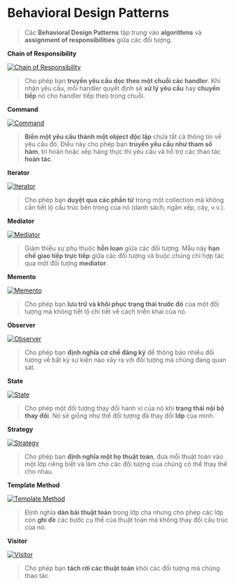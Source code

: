 # **Behavioral Design Patterns**

> Các **Behavioral Design Patterns** tập trung vào **algorithms** và **assignment of responsibilities** giữa các đối tượng.

**Chain of Responsibility**

[![Chain of Responsibility](https://refactoring.guru/images/patterns/cards/chain-of-responsibility-mini.png)](https://refactoring.guru/design-patterns/chain-of-responsibility) 

> Cho phép bạn **truyền yêu cầu dọc theo một chuỗi các handler**. Khi nhận yêu cầu, mỗi handler quyết định sẽ **xử lý yêu cầu** hay **chuyển tiếp** nó cho handler tiếp theo trong chuỗi.

**Command**

[![Command](https://refactoring.guru/images/patterns/cards/command-mini.png)](https://refactoring.guru/design-patterns/command) 

> **Biến một yêu cầu thành một object độc lập** chứa tất cả thông tin về yêu cầu đó. Điều này cho phép bạn **truyền yêu cầu như tham số hàm**, trì hoãn hoặc xếp hàng thực thi yêu cầu và hỗ trợ các thao tác **hoàn tác**.

**Iterator**

[![Iterator](https://refactoring.guru/images/patterns/cards/iterator-mini.png)](https://refactoring.guru/design-patterns/iterator) 

> Cho phép bạn **duyệt qua các phần tử** trong một collection mà không cần tiết lộ cấu trúc bên trong của nó (danh sách, ngăn xếp, cây, v.v.).

**Mediator**

[![Mediator](https://refactoring.guru/images/patterns/cards/mediator-mini.png)](https://refactoring.guru/design-patterns/mediator)

> Giảm thiểu sự phụ thuộc **hỗn loạn** giữa các đối tượng. Mẫu này **hạn chế giao tiếp trực tiếp** giữa các đối tượng và buộc chúng chỉ hợp tác qua một đối tượng **mediator**.

**Memento**

[![Memento](https://refactoring.guru/images/patterns/cards/memento-mini.png)](https://refactoring.guru/design-patterns/memento) 

> Cho phép bạn **lưu trữ và khôi phục trạng thái trước đó** của một đối tượng mà không tiết lộ chi tiết về cách triển khai của nó.

**Observer**

[![Observer](https://refactoring.guru/images/patterns/cards/observer-mini.png)](https://refactoring.guru/design-patterns/observer) 

> Cho phép bạn **định nghĩa cơ chế đăng ký** để thông báo nhiều đối tượng về bất kỳ sự kiện nào xảy ra với đối tượng mà chúng đang quan sát.

**State**

[![State](https://refactoring.guru/images/patterns/cards/state-mini.png)](https://refactoring.guru/design-patterns/state) 

> Cho phép một đối tượng thay đổi hành vi của nó khi **trạng thái nội bộ thay đổi**. Nó sẽ giống như thể đối tượng đã thay đổi **lớp** của mình.

**Strategy**

[![Strategy](https://refactoring.guru/images/patterns/cards/strategy-mini.png)](https://refactoring.guru/design-patterns/strategy) 

> Cho phép bạn **định nghĩa một họ thuật toán**, đưa mỗi thuật toán vào một lớp riêng biệt và làm cho các đối tượng của chúng có thể thay thế cho nhau.

**Template Method**

[![Template Method](https://refactoring.guru/images/patterns/cards/template-method-mini.png)](https://refactoring.guru/design-patterns/template-method) 

> Định nghĩa **dàn bài thuật toán** trong lớp cha nhưng cho phép các lớp con **ghi đè** các bước cụ thể của thuật toán mà không thay đổi cấu trúc của nó.

**Visitor**

[![Visitor](https://refactoring.guru/images/patterns/cards/visitor-mini.png)](https://refactoring.guru/design-patterns/visitor) 

> Cho phép bạn **tách rời các thuật toán** khỏi các đối tượng mà chúng thao tác.
